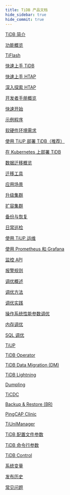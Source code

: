 ```yaml
---
title: TiDB 产品文档
hide_sidebar: true
hide_commit: true
---
```


<LearningPathContainer platform="tidb" title="TiDB" subTitle="TiDB 是 PingCAP 公司自主设计、研发的开源分布式关系型数据库。您可以在这里查看概念介绍、操作指南、应用开发、参考等产品文档。">

<LearningPath label="了解" icon="cloud1">

[TiDB 简介](https://docs.pingcap.com/zh/tidb/v6.5/overview)

[功能概览](https://docs.pingcap.com/zh/tidb/v6.5/basic-features)

[TiFlash](https://docs.pingcap.com/zh/tidb/v6.5/tiflash-overview)

</LearningPath>

<LearningPath label="试用" icon="cloud5">

[快速上手 TiDB](https://docs.pingcap.com/zh/tidb/v6.5/quick-start-with-tidb)

[快速上手 HTAP](https://docs.pingcap.com/zh/tidb/v6.5/quick-start-with-htap)

[深入探索 HTAP](https://docs.pingcap.com/zh/tidb/v6.5/explore-htap)

</LearningPath>

<LearningPath label="开发" icon="doc8">

[开发者手册概览](https://docs.pingcap.com/zh/tidb/v6.5/dev-guide-overview)

[快速开始](https://docs.pingcap.com/zh/tidb/v6.5/dev-guide-build-cluster-in-cloud)

[示例程序](https://docs.pingcap.com/zh/tidb/v6.5/dev-guide-sample-application-spring-boot)

</LearningPath>

<LearningPath label="部署" icon="deploy">

[软硬件环境需求](https://docs.pingcap.com/zh/tidb/v6.5/hardware-and-software-requirements)

[使用 TiUP 部署 TiDB（推荐）](https://docs.pingcap.com/zh/tidb/v6.5/production-deployment-using-tiup)

[在 Kubernetes 上部署 TiDB](https://docs.pingcap.com/zh/tidb-in-kubernetes/stable)

</LearningPath>

<LearningPath label="迁移" icon="cloud3">

[数据迁移概览](https://docs.pingcap.com/zh/tidb/v6.5/migration-overview)

[迁移工具](https://docs.pingcap.com/zh/tidb/v6.5/migration-tools)

[应用场景](https://docs.pingcap.com/zh/tidb/v6.5/migrate-aurora-to-tidb)

</LearningPath>

<LearningPath label="运维" icon="maintain">

[升级集群](https://docs.pingcap.com/zh/tidb/v6.5/upgrade-tidb-using-tiup)

[扩容集群](https://docs.pingcap.com/zh/tidb/v6.5/scale-tidb-using-tiup)

[备份与恢复](https://docs.pingcap.com/zh/tidb/v6.5/backup-and-restore-overview)

[日常巡检](https://docs.pingcap.com/zh/tidb/v6.5/daily-check)

[使用 TiUP 运维](https://docs.pingcap.com/zh/tidb/v6.5/maintain-tidb-using-tiup)

</LearningPath>

<LearningPath label="监控" icon="cloud6">

[使用 Prometheus 和 Grafana](https://docs.pingcap.com/zh/tidb/v6.5/tidb-monitoring-framework)

[监控 API](https://docs.pingcap.com/zh/tidb/v6.5/tidb-monitoring-api)

[报警规则](https://docs.pingcap.com/zh/tidb/v6.5/alert-rules)

</LearningPath>

<LearningPath label="调优" icon="tidb-cloud-tune">

[调优概述](https://docs.pingcap.com/zh/tidb/v6.5/performance-tuning-overview)

[调优方法](https://docs.pingcap.com/zh/tidb/v6.5/performance-tuning-methods)

[调优实践](https://docs.pingcap.com/zh/tidb/v6.5/performance-tuning-practices)

[操作系统性能参数调优](https://docs.pingcap.com/zh/tidb/v6.5/tune-operating-system)

[内存调优](https://docs.pingcap.com/zh/tidb/v6.5/configure-memory-usage)

[SQL 调优](https://docs.pingcap.com/zh/tidb/v6.5/sql-tuning-overview)

</LearningPath>

<LearningPath label="工具" icon="doc7">

[TiUP](https://docs.pingcap.com/zh/tidb/v6.5/tiup-overview)

[TiDB Operator](https://docs.pingcap.com/zh/tidb/v6.5/tidb-operator-overview)

[TiDB Data Migration (DM)](https://docs.pingcap.com/zh/tidb/v6.5/dm-overview)

[TiDB Lightning](https://docs.pingcap.com/zh/tidb/v6.5/tidb-lightning-overview)

[Dumpling](https://docs.pingcap.com/zh/tidb/v6.5/dumpling-overview)

[TiCDC](https://docs.pingcap.com/zh/tidb/v6.5/ticdc-overview)

[Backup & Restore (BR)](https://docs.pingcap.com/zh/tidb/v6.5/backup-and-restore-overview)

[PingCAP Clinic](https://docs.pingcap.com/zh/tidb/v6.5/clinic-introduction)

[TiUniManager](https://docs.pingcap.com/zh/tidb/v6.5/tiunimanager-overview)

</LearningPath>

<LearningPath label="参考" icon="cloud-dev">

[TiDB 配置文件参数](https://docs.pingcap.com/zh/tidb/v6.5/tidb-configuration-file)

[TiDB 命令行参数](https://docs.pingcap.com/zh/tidb/v6.5/command-line-flags-for-tidb-configuration)

[TiDB Control](https://docs.pingcap.com/zh/tidb/v6.5/tidb-control)

[系统变量](https://docs.pingcap.com/zh/tidb/v6.5/system-variables)

[发布历史](https://docs.pingcap.com/zh/tidb/v6.5/release-notes)

[常见问题](https://docs.pingcap.com/zh/tidb/v6.5/faq-overview)

</LearningPath>

</LearningPathContainer>
